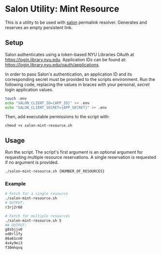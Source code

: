# Salon Utility: Mint Resource

This is a utility to be used with [salon](https://github.com/NYULibraries/salon) permalink resolver. Generates and reserves an empty persistent link.

## Setup

Salon authenticates using a token-based NYU Libraries OAuth at https://login.library.nyu.edu. Application IDs can be found at: https://login.library.nyu.edu/oauth/applications.

In order to pass Salon's authentication, an application ID and its corresponding secret must be provided to the scripts environment. Run the following code, replacing the values in braces with your personal, *secret* login application values.

```sh
touch .env
echo "SALON_CLIENT_ID={APP_ID}" >> .env
echo "SALON_CLIENT_SECRET={APP_SECRET}" >> .env
```

Then, add executable permissions to the script with:

```
chmod +x salon-mint-resource.sh
```

## Usage

Run the script. The script's first argument is an optional argument for requesting multiple resource reservations. A single reservation is requested if no argument is provided.

```sh
./salon-mint-resource.sh {NUMBER_OF_RESOURCES}
```

### Example

```sh
# Fetch for a single resource
./salon-mint-resource.sh
# OUTPUT:
r3rj2r68

# Fetch for multiple resources
./salon-mint-resource.sh 5
## OUTPUT:
g8sbjjv0
xd0rl1fy
86a61cn0
4x4y9ei3
f30mhqvq
```
